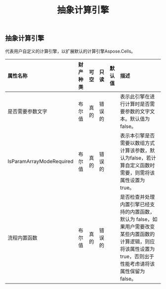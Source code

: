 ﻿---
title: 抽象计算引擎
second_title: Aspose.Cells Cloud Documen
type: docs
url: /zh/specification/model/abstractcalculationengine/
description: Aspose.Cells 云模型规范：AbstractCalculationEngine。轻松处理 Excel 和其他电子表格文档，具有打开、生成、编辑、拆分、合并、比较和转换等功能
kwords: Excel，Office，电子表格，云 REST API，抽象计算引擎
weight: 50
---
## **抽象计算引擎**

代表用户自定义的计算引擎，以扩展默认的计算引擎Aspose.Cells。

|属性名称|财产种类|可空|只读|默认值|描述|
|:- |:- |:- |:- |:- |:- |
|是否需要参数文字|布尔值|真的|错误的||表示此引擎在进行计算时是否需要参数的文字文本。默认值为 false。|
| IsParamArrayModeRequired|布尔值|真的|错误的||表示本引擎是否需要以数组方式计算该参数，默认为false，若计算自定义函数时需要，则需将该属性设置为true。|
|流程内置函数|布尔值|真的|错误的||是否检查并处理内置引擎已经支持的内置函数，默认为 false，如果用户需要改变某些内置函数的计算逻辑，则应将该属性设置为 true，否则出于性能考虑请将该属性保留为 false。|

